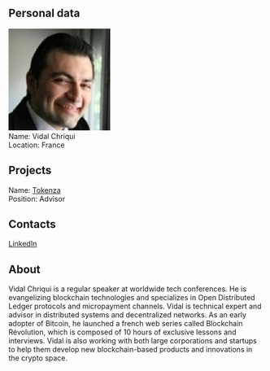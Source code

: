 ## Personal data
![vidal chriqui photo](photo/vidal_chriqui.jpg)  
Name:   Vidal Chriqui  
Location: France  
## Projects 
Name: [Tokenza](../projects/tokenza.md)  
Position: Advisor   
## Contacts
[LinkedIn](https://www.linkedin.com/in/vidal-chriqui/)      
## About
Vidal Chriqui is a regular speaker at worldwide tech conferences. He is evangelizing blockchain technologies and specializes in Open Distributed Ledger protocols and micropayment channels.
Vidal is technical expert and advisor in distributed systems and decentralized networks. As an early adopter of Bitcoin, he launched a french web series called Blockchain Révolution, which is composed of 10 hours of exclusive lessons and interviews.
Vidal is also working with both large corporations and startups to help them develop new blockchain-based products and innovations in the crypto space.
